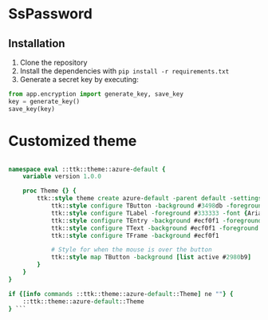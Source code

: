 # SsPassword

## Installation

1. Clone the repository
2. Install the dependencies with `pip install -r requirements.txt`
3. Generate a secret key by executing:

```python
from app.encryption import generate_key, save_key
key = generate_key()
save_key(key)
```

# Customized theme

```tcl package ifneeded azure-default 1.0.0

namespace eval ::ttk::theme::azure-default {
    variable version 1.0.0

    proc Theme {} {
        ttk::style theme create azure-default -parent default -settings {
            ttk::style configure TButton -background #3498db -foreground #ffffff -font {Arial 10} -padding {5 10}
            ttk::style configure TLabel -foreground #333333 -font {Arial 10 bold}
            ttk::style configure TEntry -background #ecf0f1 -foreground #333333 -font {Arial 10} -padding 5
            ttk::style configure TText -background #ecf0f1 -foreground #333333 -font {Arial 10} -padding 5
            ttk::style configure TFrame -background #ecf0f1

            # Style for when the mouse is over the button
            ttk::style map TButton -background [list active #2980b9]
        }
    }
}

if {[info commands ::ttk::theme::azure-default::Theme] ne ""} {
    ::ttk::theme::azure-default::Theme
} ```
